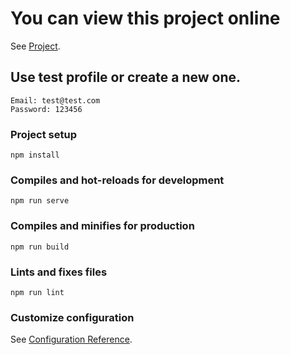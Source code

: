 # You can view this project online

See [Project](https://vladyslav-onipko.github.io/movies).

## Use test profile or create a new one.
```
Email: test@test.com
Password: 123456
```

### Project setup
```
npm install
```

### Compiles and hot-reloads for development
```
npm run serve
```

### Compiles and minifies for production
```
npm run build
```

### Lints and fixes files
```
npm run lint
```

### Customize configuration
See [Configuration Reference](https://cli.vuejs.org/config/).
